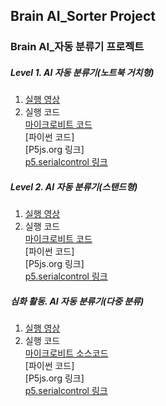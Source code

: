 ## Brain AI_Sorter Project
### Brain AI_자동 분류기 프로젝트



##### Level 1. AI 자동 분류기(노트북 거치형)
1. [실행 영상](https://vimeo.com/showcase/brainaisorter)
2. 실행 코드<br>
   [마이크로비트 코드](https://makecode.microbit.org/_408AscRav14H) <br>
   [파이썬 코드] <br>
   [P5js.org 링크] <br>
   [p5.serialcontrol 링크](https://github.com/p5-serial/p5.serialcontrol/releases/tag/0.1.2)


##### Level 2. AI 자동 분류기(스탠드형)
1. [실행 영상](https://vimeo.com/showcase/brainaisorter)
2. 실행 코드<br>
   [마이크로비트 코드](https://makecode.microbit.org/_408AscRav14H) <br>
   [파이썬 코드] <br>
   [P5js.org 링크] <br>
   [p5.serialcontrol 링크](https://github.com/p5-serial/p5.serialcontrol/releases/tag/0.1.2)



##### 심화 활동. AI 자동 분류기(다중 분류)
1. [실행 영상](https://vimeo.com/showcase/brainaisorter)
2. 실행 코드<br>
   [마이크로비트 소스코드](https://makecode.microbit.org/_H96i8tgD2fD8) <br>
   [파이썬 코드] <br>
   [P5js.org 링크] <br>
   [p5.serialcontrol 링크](https://github.com/p5-serial/p5.serialcontrol/releases/tag/0.1.2)




